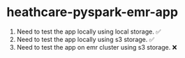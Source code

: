# heathcare-pyspark-emr-app
1. Need to test the app locally using local storage. ✅ 
2. Need to test the app locally using s3 storage. ✅ 
3. Need to test the app on emr cluster using s3 storage. ❌

<!--- Java ♨️ + SQL ⛁ + Spark ⚡ + Docker 🐳 + Kubernetes ☸ + AWS ☁️ + Airflow 💨 + Hadoop 𓃰 + Jenkins 🤵🏻‍♂️ -->
